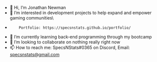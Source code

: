 - 👋 Hi, I’m Jonathan Newman
- 👀 I’m interested in development projects to help expand and empower gaming communities\
-         Portfolio: https://specsnstats.github.io/portfolio/
- 🌱 I’m currently learning back-end programming through my bootcamp
- 💞️ I’m looking to collaborate on nothing really right now
- 📫 How to reach me: SpecsNStats#0365 on Discord, Email: specsnstats@gmail.com
